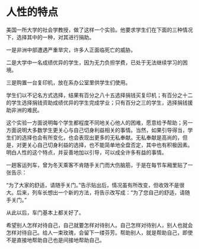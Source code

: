 # 人性的特点

美国一所大学的社会学教授，做了这样一个实验。他要求学生们在下面的三种情况下，选择其中的一种，对其进行捐助。 

一是非洲中部遭遇严重旱灾，许多人正面临死亡的威胁。 

二是大学中一名成绩优异的学生，因为无力负担学费，已处于无法继续学习的困境。 

三是购置一台复印机，放在系办公室里供学生们使用。 

学生们以不记名方式选择，结果有百分之八十五选择捐钱买复印机；有百分之十二的学生选择捐钱资助成绩优异的学生完成学业；只有百分之三的学生，选择捐钱援助非洲的难民。 

这个实验一方面说明每个学生都程度不同地关心他人的困难，愿意给予帮助；另一方面说明大多数学生更关心与自己切身利益相关的事情。当然，如果引导得当，学生们的选择也会有所变化，也会表现出更多的无私奉献。无私奉献是高尚的，但是，对更关心自己切身利益的选择，也不能简单地全盘否定，其中也有积极因素。明白人性的这个特点，并妥善地加以引导，可以成全许多有益的事情。 

一趟客运列车，曾为冬天乘客不肯随手关门而大伤脑筋，于是在每节车厢里贴了一张告示： 

“为了大家的舒适，请随手关门。”告示贴出后，情况虽有所改变，但收效不是很大。后来，列车长想出一个新的方法，将告示改写成：“为了您自己的舒适，请随手关门。” 

从此以后，车门基本上都关好了。 

希望别人怎样对待自己，自己就要怎样对待别人。自己怎样对待别人，别人也就会怎样对待自己。给人一束玫瑰，会留下一缕芬芳。帮助别人，就是帮助自己，即使不是直接地帮助自己也是间接地帮助自己。
 